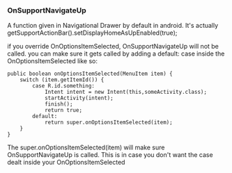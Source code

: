 ### OnSupportNavigateUp
A function given in Navigational Drawer by default in android.
It's actually getSupportActionBar().setDisplayHomeAsUpEnabled(true);

if you override OnOptionsItemSelected, OnSupportNavigateUp will not be called. you can make sure it gets called by adding a default: case inside the OnOptionsItemSelected like so:

```
public boolean onOptionsItemSelected(MenuItem item) {
    switch (item.getItemId()) {
        case R.id.something:
            Intent intent = new Intent(this,someActivity.class);
            startActivity(intent);
            finish();
            return true;
        default:
            return super.onOptionsItemSelected(item);
    }
}
```
The super.onOptionsItemSelected(item) will make sure OnSupportNavigateUp is called. This is in case you don't want the case dealt inside your OnOptionsItemSelected
